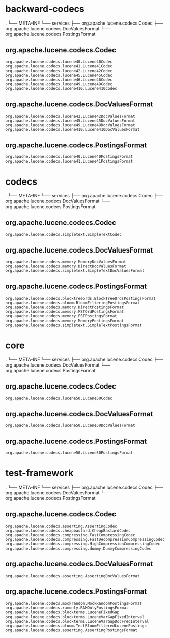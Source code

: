 # backward-codecs
.
└── META-INF
    └── services
        ├── org.apache.lucene.codecs.Codec
        ├── org.apache.lucene.codecs.DocValuesFormat
        └── org.apache.lucene.codecs.PostingsFormat

## org.apache.lucene.codecs.Codec

```
org.apache.lucene.codecs.lucene40.Lucene40Codec
org.apache.lucene.codecs.lucene41.Lucene41Codec
org.apache.lucene.codecs.lucene42.Lucene42Codec
org.apache.lucene.codecs.lucene45.Lucene45Codec
org.apache.lucene.codecs.lucene46.Lucene46Codec
org.apache.lucene.codecs.lucene49.Lucene49Codec
org.apache.lucene.codecs.lucene410.Lucene410Codec
```

## org.apache.lucene.codecs.DocValuesFormat

```
org.apache.lucene.codecs.lucene42.Lucene42DocValuesFormat
org.apache.lucene.codecs.lucene45.Lucene45DocValuesFormat
org.apache.lucene.codecs.lucene49.Lucene49DocValuesFormat
org.apache.lucene.codecs.lucene410.Lucene410DocValuesFormat
```

## org.apache.lucene.codecs.PostingsFormat

```
org.apache.lucene.codecs.lucene40.Lucene40PostingsFormat
org.apache.lucene.codecs.lucene41.Lucene41PostingsFormat
```

# codecs
.
└── META-INF
    └── services
        ├── org.apache.lucene.codecs.Codec
        ├── org.apache.lucene.codecs.DocValuesFormat
        └── org.apache.lucene.codecs.PostingsFormat

## org.apache.lucene.codecs.Codec

```
org.apache.lucene.codecs.simpletext.SimpleTextCodec
```

## org.apache.lucene.codecs.DocValuesFormat

```
org.apache.lucene.codecs.memory.MemoryDocValuesFormat
org.apache.lucene.codecs.memory.DirectDocValuesFormat
org.apache.lucene.codecs.simpletext.SimpleTextDocValuesFormat
```

## org.apache.lucene.codecs.PostingsFormat

```
org.apache.lucene.codecs.blocktreeords.BlockTreeOrdsPostingsFormat
org.apache.lucene.codecs.bloom.BloomFilteringPostingsFormat
org.apache.lucene.codecs.memory.DirectPostingsFormat
org.apache.lucene.codecs.memory.FSTOrdPostingsFormat
org.apache.lucene.codecs.memory.FSTPostingsFormat
org.apache.lucene.codecs.memory.MemoryPostingsFormat
org.apache.lucene.codecs.simpletext.SimpleTextPostingsFormat
```

# core
.
└── META-INF
    └── services
        ├── org.apache.lucene.codecs.Codec
        ├── org.apache.lucene.codecs.DocValuesFormat
        └── org.apache.lucene.codecs.PostingsFormat

## org.apache.lucene.codecs.Codec

```
org.apache.lucene.codecs.lucene50.Lucene50Codec
```

## org.apache.lucene.codecs.DocValuesFormat

```
org.apache.lucene.codecs.lucene50.Lucene50DocValuesFormat
```

## org.apache.lucene.codecs.PostingsFormat

```
org.apache.lucene.codecs.lucene50.Lucene50PostingsFormat
```

# test-framework
.
└── META-INF
    └── services
        ├── org.apache.lucene.codecs.Codec
        ├── org.apache.lucene.codecs.DocValuesFormat
        └── org.apache.lucene.codecs.PostingsFormat

## org.apache.lucene.codecs.Codec

```
org.apache.lucene.codecs.asserting.AssertingCodec
org.apache.lucene.codecs.cheapbastard.CheapBastardCodec
org.apache.lucene.codecs.compressing.FastCompressingCodec
org.apache.lucene.codecs.compressing.FastDecompressionCompressingCodec
org.apache.lucene.codecs.compressing.HighCompressionCompressingCodec
org.apache.lucene.codecs.compressing.dummy.DummyCompressingCodec
```

## org.apache.lucene.codecs.DocValuesFormat

```
org.apache.lucene.codecs.asserting.AssertingDocValuesFormat
```

## org.apache.lucene.codecs.PostingsFormat

```
org.apache.lucene.codecs.mockrandom.MockRandomPostingsFormat
org.apache.lucene.codecs.ramonly.RAMOnlyPostingsFormat
org.apache.lucene.codecs.blockterms.LuceneFixedGap
org.apache.lucene.codecs.blockterms.LuceneVarGapFixedInterval
org.apache.lucene.codecs.blockterms.LuceneVarGapDocFreqInterval
org.apache.lucene.codecs.bloom.TestBloomFilteredLucenePostings
org.apache.lucene.codecs.asserting.AssertingPostingsFormat
```
